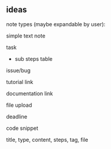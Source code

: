 
ideas
-----

note types (maybe expandable by user):

simple text note

task
  - sub steps table

issue/bug

tutorial link

documentation link

file upload

deadline

code snippet


title, type, content, steps, tag, file
